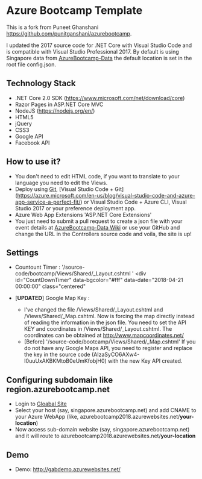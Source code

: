 # Azure Bootcamp Template

This is a fork from Puneet Ghanshani https://github.com/punitganshani/azurebootcamp.

I updated the 2017 source code for .NET Core with Visual Studio Code and is compatible with Visual Studio Professional 2017.
By default is using Singapore data from [AzureBootcamp-Data](https://github.com/azurebootcamp/azurebootcamp-data) the default location is set in the root file config.json.

## Technology Stack

- .NET Core 2.0 SDK (https://www.microsoft.com/net/download/core)
- Razor Pages in ASP.NET Core MVC
- NodeJS (https://nodejs.org/en/)
- HTML5
- jQuery
- CSS3
- Google API 
- Facebook API

## How to use it?

- You don't need to edit HTML code, if you want to translate to your language you need to edit the Views.
- Deploy using [Git](https://git-scm.com/download/), [Visual Studio Code + Git] (https://azure.microsoft.com/en-us/blog/visual-studio-code-and-azure-app-service-a-perfect-fit/) or Visual Studio Code + Azure CLI, Visual Studio 2017 or your preference deployment app.
- Azure Web App Extensions 'ASP.NET Core Extensions'
- You just need to submit a pull request to create a json file with your event details at [AzureBootcamp-Data Wiki](https://github.com/punitganshani/azurebootcamp-data/wiki) or use your GitHub and change the URL in the Controllers source code and voila, the site is up!



## Settings

- Countount Timer : '/source-code/bootcamp/Views/Shared/_Layout.cshtml
' <div id="CountDownTimer" data-bgcolor="#fff" data-date="2018-04-21 00:00:00" class="centered"

- [**UPDATED**] Google Map Key : 
  - I've changed the file /Views/Shared/_Layout.cshtml and /Views/Shared/_Map.cshtml. Now is forcing the map directly instead of reading the information in the json file. You need to set the API KEY and coordinates in /Views/Shared/_Layout.cshtml. The coordinates can be obtained at http://www.mapcoordinates.net/
  - [Before] '/source-code/bootcamp/Views/Shared/_Map.cshtml' If you do not have any Google Maps API, you need to register and replace the key in the source code (AIzaSyCO6AXw4-I0uuUxAKBKMtoB0eUmKfobjH0) with the new Key API created.



## Configuring subdomain like region.azurebootcamp.net

- Login to [Gloabal Site](http://global.azurebootcamp.net)
- Select your host (say, singapore.azurebootcamp.net) and add CNAME to your Azure WebApp (like, azurebootcamp2018.azurewebsites.net/**your-location**)
- Now access sub-domain website (say, singapore.azurebootcamp.net) and it will route to azurebootcamp2018.azurewebsites.net/**your-location**


## Demo

- Demo: http://gabdemo.azurewebsites.net/
